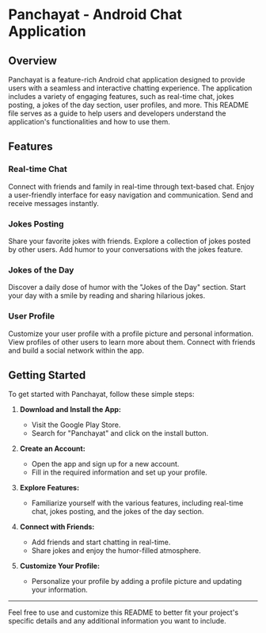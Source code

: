 # Panchayat - Android Chat Application

## Overview

Panchayat is a feature-rich Android chat application designed to provide users with a seamless and interactive chatting experience. The application includes a variety of engaging features, such as real-time chat, jokes posting, a jokes of the day section, user profiles, and more. This README file serves as a guide to help users and developers understand the application's functionalities and how to use them.

## Features

### Real-time Chat
Connect with friends and family in real-time through text-based chat. Enjoy a user-friendly interface for easy navigation and communication. Send and receive messages instantly.

### Jokes Posting
Share your favorite jokes with friends. Explore a collection of jokes posted by other users. Add humor to your conversations with the jokes feature.

### Jokes of the Day
Discover a daily dose of humor with the "Jokes of the Day" section. Start your day with a smile by reading and sharing hilarious jokes.

### User Profile
Customize your user profile with a profile picture and personal information. View profiles of other users to learn more about them. Connect with friends and build a social network within the app.

## Getting Started

To get started with Panchayat, follow these simple steps:

1. **Download and Install the App:**
   - Visit the Google Play Store.
   - Search for "Panchayat" and click on the install button.

2. **Create an Account:**
   - Open the app and sign up for a new account.
   - Fill in the required information and set up your profile.

3. **Explore Features:**
   - Familiarize yourself with the various features, including real-time chat, jokes posting, and the jokes of the day section.

4. **Connect with Friends:**
   - Add friends and start chatting in real-time.
   - Share jokes and enjoy the humor-filled atmosphere.

5. **Customize Your Profile:**
   - Personalize your profile by adding a profile picture and updating your information.

---

Feel free to use and customize this README to better fit your project's specific details and any additional information you want to include.
